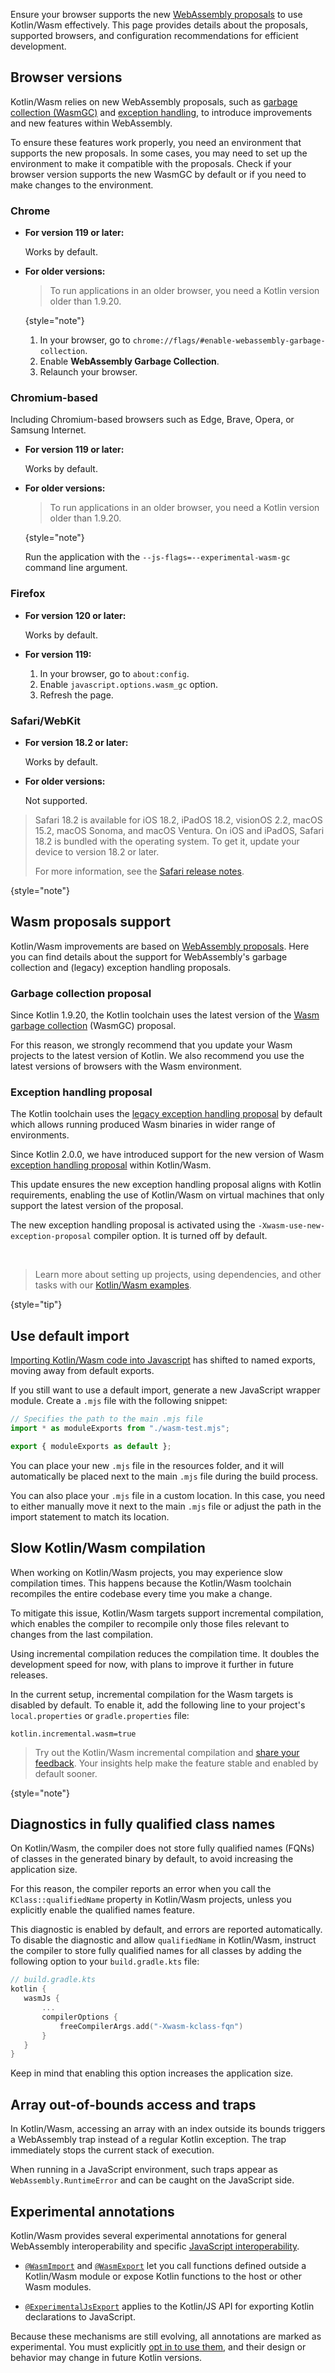 [//]: # (title: Supported versions and configuration)

<primary-label ref="beta"/> 

Ensure your browser supports 
the new [WebAssembly proposals](https://webassembly.org/roadmap/) to use Kotlin/Wasm effectively. 
This page provides details about the proposals, supported browsers, and configuration recommendations for efficient development.

## Browser versions

Kotlin/Wasm relies on new WebAssembly proposals, such as [garbage collection (WasmGC)](#garbage-collection-proposal) and
[exception handling](#exception-handling-proposal), to introduce improvements and new features within WebAssembly.

To ensure these features work properly, you need an environment that supports the new proposals.
In some cases, you may need to set up the environment to make it compatible with the proposals. 
Check if your browser version supports 
the new WasmGC by default or if you need to make changes to the environment.

### Chrome 

* **For version 119 or later:**

  Works by default.

* **For older versions:**

  > To run applications in an older browser, you need a Kotlin version older than 1.9.20.
  >
  {style="note"}

  1. In your browser, go to `chrome://flags/#enable-webassembly-garbage-collection`.
  2. Enable **WebAssembly Garbage Collection**.
  3. Relaunch your browser.

### Chromium-based

Including Chromium-based browsers such as Edge, Brave, Opera, or Samsung Internet.

* **For version 119 or later:**

  Works by default.

* **For older versions:**

   > To run applications in an older browser, you need a Kotlin version older than 1.9.20.
   >
   {style="note"}

  Run the application with the `--js-flags=--experimental-wasm-gc` command line argument.

### Firefox

* **For version 120 or later:**

  Works by default.

* **For version 119:**

  1. In your browser, go to `about:config`.
  2. Enable `javascript.options.wasm_gc` option.
  3. Refresh the page.

### Safari/WebKit

* **For version 18.2 or later:**

  Works by default.

* **For older versions:**

   Not supported.

> Safari 18.2 is available for iOS 18.2, iPadOS 18.2, visionOS 2.2, macOS 15.2, macOS Sonoma, and macOS Ventura.
> On iOS and iPadOS, Safari 18.2 is bundled with the operating system. To get it, update your device to version 18.2 or later.
>
> For more information, see the [Safari release notes](https://developer.apple.com/documentation/safari-release-notes/safari-18_2-release-notes#Overview).
>
{style="note"}

## Wasm proposals support

Kotlin/Wasm improvements are based on [WebAssembly proposals](https://webassembly.org/roadmap/). Here you can find details about the support for WebAssembly's 
garbage collection and (legacy) exception handling proposals. 

### Garbage collection proposal

Since Kotlin 1.9.20, the Kotlin toolchain uses the latest version of the [Wasm garbage collection](https://github.com/WebAssembly/gc) (WasmGC) proposal. 

For this reason, we strongly recommend that you update your Wasm projects to the latest version of Kotlin. We also recommend you use the latest versions of browsers with the Wasm environment.

### Exception handling proposal

The Kotlin toolchain uses the [legacy exception handling proposal](https://github.com/WebAssembly/exception-handling/blob/master/proposals/exception-handling/legacy/Exceptions.md) by default which allows running produced Wasm binaries in wider range of environments.

Since Kotlin 2.0.0, we have introduced support for the new version of Wasm [exception handling proposal](https://github.com/WebAssembly/exception-handling/blob/main/proposals/exception-handling/Exceptions.md) within Kotlin/Wasm.

This update ensures the new exception handling proposal aligns with Kotlin requirements, enabling the use of Kotlin/Wasm on virtual machines that only support the latest version of the proposal.

The new exception handling proposal is activated using the `-Xwasm-use-new-exception-proposal` compiler option. It is turned off by default.

<p>&nbsp;</p>

> Learn more about setting up projects, using dependencies, and other tasks with our
> [Kotlin/Wasm examples](https://github.com/Kotlin/kotlin-wasm-examples#readme).
>
{style="tip"}

## Use default import

[Importing Kotlin/Wasm code into Javascript](wasm-js-interop.md) has shifted to named exports, moving away from default exports.

If you still want to use a default import, generate a new JavaScript wrapper module. Create a `.mjs` file with the following snippet:

```Javascript
// Specifies the path to the main .mjs file
import * as moduleExports from "./wasm-test.mjs";

export { moduleExports as default };
```

You can place your new `.mjs` file in the resources folder, and it will automatically be placed next to the main `.mjs` file during the build process.

You can also place your `.mjs` file in a custom location. In this case, you need to either manually move it next to the main `.mjs` file or 
adjust the path in the import statement to match its location.

## Slow Kotlin/Wasm compilation

When working on Kotlin/Wasm projects, you may experience slow compilation times. This happens because the Kotlin/Wasm 
toolchain recompiles the entire codebase every time you make a change.

To mitigate this issue, Kotlin/Wasm targets support incremental compilation, which enables the compiler to recompile only 
those files relevant to changes from the last compilation.

Using incremental compilation reduces the compilation time. It doubles 
the development speed for now, with plans to improve it further in future releases.

In the current setup, incremental compilation for the Wasm targets is disabled by default.
To enable it, add the following line to your project's `local.properties` or `gradle.properties` file:

```text
kotlin.incremental.wasm=true
```

> Try out the Kotlin/Wasm incremental compilation and [share your feedback](https://youtrack.jetbrains.com/issue/KT-72158/Kotlin-Wasm-incremental-compilation-feedback).
> Your insights help make the feature stable and enabled by default sooner.
>
{style="note"}

## Diagnostics in fully qualified class names

On Kotlin/Wasm, the compiler does not store fully qualified names (FQNs) of classes in the generated binary by default,
to avoid increasing the application size.

For this reason, the compiler reports an error when you call the `KClass::qualifiedName` property in Kotlin/Wasm projects,
unless you explicitly enable the qualified names feature.

This diagnostic is enabled by default, and errors are reported automatically. To disable the diagnostic and allow `qualifiedName` in
Kotlin/Wasm, instruct the compiler to store fully qualified names for all classes by adding the following option to your
`build.gradle.kts` file:

```kotlin
// build.gradle.kts
kotlin {
   wasmJs {
       ...
       compilerOptions {
           freeCompilerArgs.add("-Xwasm-kclass-fqn")
       }
   }
}
```

Keep in mind that enabling this option increases the application size.

## Array out-of-bounds access and traps

In Kotlin/Wasm, accessing an array with an index outside its bounds triggers a WebAssembly trap instead of a regular Kotlin exception. 
The trap immediately stops the current stack of execution. 

When running in a JavaScript environment, such traps appear as 
`WebAssembly.RuntimeError` and can be caught on the JavaScript side.

## Experimental annotations

Kotlin/Wasm provides several experimental annotations for general WebAssembly interoperability and specific [JavaScript interoperability](wasm-js-interop.md).

* [`@WasmImport`](https://kotlinlang.org/api/core/kotlin-stdlib/kotlin.wasm/-wasm-import/) and 
  [`@WasmExport`](https://kotlinlang.org/api/core/kotlin-stdlib/kotlin.wasm/-wasm-export/) 
  let you call functions defined outside a Kotlin/Wasm module or expose Kotlin functions to the host or other Wasm modules.

* [`@ExperimentalJsExport`](https://kotlinlang.org/api/core/kotlin-stdlib/kotlin.js/-experimental-js-export/) applies 
  to the Kotlin/JS API for exporting Kotlin declarations to JavaScript.

Because these mechanisms are still evolving, all annotations are marked as experimental. 
You must explicitly [opt in to use them](opt-in-requirements.md), and their design or behavior may change in future Kotlin 
versions.


